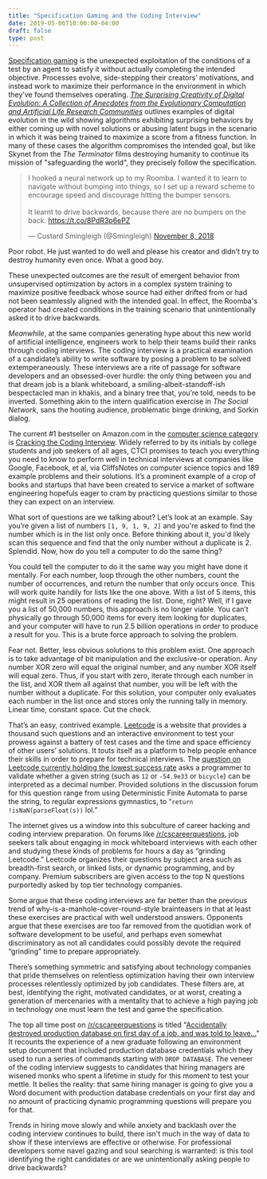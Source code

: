 ```yaml
---
title: "Specification Gaming and the Coding Interview"
date: 2019-05-06T10:00:00-04:00
draft: false
type: post
---
```


[Specification gaming][0] is the unexpected exploitation of the conditions of a
test by an agent to satisfy it without actually completing the intended
objective. Processes evolve, side-stepping their creators’ motivations, and
instead work to maximize their performance in the environment in which they’ve
found themselves operating. [_The Surprising Creativity of Digital Evolution: A
Collection of Anecdotes from the Evolutionary Computation and Artificial Life
Research Communities_][1] outlines examples of digital evolution in the wild
showing algorithms exhibiting surprising behaviors by either coming up with
novel solutions or abusing latent bugs in the scenario in which it was being
trained to maximize a score from a fitness function. In many of these cases the
algorithm compromises the intended goal, but like Skynet from the _The
Terminator_ films destroying humanity to continue its mission of "safeguarding
the world", they precisely follow the specification.

<blockquote class="twitter-tweet" data-cards="hidden"
data-conversation="none"><p lang="en" dir="ltr">I hooked a neural network up to
my Roomba. I wanted it to learn to navigate without bumping into things, so I
set up a reward scheme to encourage speed and discourage hitting the bumper
sensors.<br><br>It learnt to drive backwards, because there are no bumpers on
the back. <a
href="https://t.co/8PdR3p6ePZ">https://t.co/8PdR3p6ePZ</a></p>&mdash; Custard
Smingleigh (@Smingleigh) <a
href="https://twitter.com/Smingleigh/status/1060325665671692288?ref_src=twsrc%5Etfw">November
8, 2018</a></blockquote>

Poor robot. He just wanted to do well and please his creator and didn’t try to
destroy humanity even once. What a good boy.

These unexpected outcomes are the result of emergent behavior from unsupervised
optimization by actors in a complex system training to maximize positive
feedback whose source had either drifted from or had not been seamlessly aligned
with the intended goal. In effect, the Roomba's operator had created conditions
in the training scenario that unintentionally asked it to drive backwards.

_Meanwhile_, at the same companies generating hype about this new world of artificial
intelligence, engineers work to help their teams build their ranks through
coding interviews. The coding interview is a practical examination of a
candidate’s ability to write software by posing a problem to be solved
extemperaneously. These interviews are a rite of passage for software developers
and an obsessed-over hurdle: the only thing between you and that dream job is a
blank whiteboard, a smiling-albeit-standoff-ish bespectacled man in khakis, and
a binary tree that, you’re told, needs to be inverted. Something akin to the
intern qualification exercise in _The Social Network_, sans the hooting
audience, problematic binge drinking, and Sorkin dialog.

The current #1 bestseller on Amazon.com in the [computer science category][2]
is [Cracking the Coding Interview][3]. Widely referred to by its initials by
college students and job seekers of all ages, CTCI promises to teach you
everything you need to know to perform well in technical interviews at
companies like Google, Facebook, et al, via CliffsNotes on computer science
topics and 189 example problems and their solutions. It’s a prominent example of
a crop of books and startups that have been created to service a market of
software engineering hopefuls eager to cram by practicing questions similar to
those they can expect on an interview.

What sort of questions are we talking about? Let’s look at an example. Say
you’re given a list of numbers `[1, 9, 1, 9, 2]` and you're asked to find
the number which is in the list only once. Before thinking about it, you'd
likely scan this sequence and find that the only number without a duplicate is
2. Splendid. Now, how do you tell a computer to do the same thing?

You could tell the computer to do it the same way you might have done it
mentally. For each number, loop through the other numbers, count the number of
occurrences, and return the number that only occurs once. This will work quite
handily for lists like the one above. With a list of 5 items, this might result
in 25 operations of reading the list. Done, right? Well, if I gave you a list of
50,000 numbers, this approach is no longer viable. You can’t physically go
through 50,000 items for every item looking for duplicates, and your computer
will have to run 2.5 billion operations in order to produce a result for you.
This is a brute force approach to solving the problem.

Fear not. Better, less obvious solutions to this problem exist. One approach is
to take advantage of bit manipulation and the exclusive-or operation.  Any
number XOR zero will equal the original number, and any number XOR itself will
equal zero. Thus, if you start with zero, iterate through each number in the
list, and XOR them all against that number, you will be left with the number
without a duplicate. For this solution, your computer only evaluates each number
in the list once and stores only the running tally in memory. Linear time,
constant space. Cut the check.

That’s an easy, contrived example. [Leetcode][4] is a website that provides a
thousand such questions and an interactive environment to test your prowess
against a battery of test cases and the time and space efficiency of other
users’ solutions. It touts itself as a platform to help people enhance their
skills in order to prepare for technical interviews. The [question on Leetcode
currently holding the lowest success rate][5] asks a programmer to validate
whether a given string (such as `12` or `-54.9e33` or `bicycle`) can be
interpreted as a decimal number. Provided solutions in the discussion forum for
this question range from using Deterministic Finite Automata to parse the
string, to regular expressions gymnastics, to “`return !isNaN(parseFloat(s))`
lol.”

The internet gives us a window into this subculture of career hacking and
coding interview preparation. On forums like [/r/cscareerquestions][6], job
seekers talk about engaging in mock whiteboard interviews with each other and
studying these kinds of problems for hours a day as “grinding Leetcode.”
Leetcode organizes their questions by subject area such as breadth-first
search, or linked lists, or dynamic programming, and by company. Premium
subscribers are given access to the top N questions purportedly asked by top
tier technology companies.

Some argue that these coding interviews are far better than the previous trend
of why-is-a-manhole-cover-round-style brainteasers in that at least these
exercises are practical with well understood answers. Opponents argue that these
exercises are too far removed from the quotidian work of software development to
be useful, and perhaps even somewhat discriminatory as not all candidates could
possibly devote the required “grinding” time to prepare appropriately.

There’s something symmetric and satisfying about technology companies that pride
themselves on relentless optimization having their own interview processes
relentlessly optimized by job candidates. These filters are, at best,
identifying the right, motivated candidates, or at worst, creating a generation
of mercenaries with a mentality that to achieve a high paying job in
technology one must learn the test and game the specification.

The top all time post on [/r/cscareerquestions][6] is titled "[Accidentally
destroyed production database on first day of a job, and was told to
leave...][7]" It recounts the experience of a new graduate following an
environment setup document that included production database credentials which
they used to run a series of commands starting with `DROP DATABASE`. The veneer
of the coding interview suggests to candidates that hiring managers are wisened
monks who spent a lifetime in study for this moment to test your mettle. It
belies the reality: that same hiring manager is going to give you a Word
document with production database credentials on your first day and no amount of
practicing dynamic programming questions will prepare you for that.

Trends in hiring move slowly and while anxiety and backlash over the coding
interview continues to build, there isn't much in the way of data to show if
these interviews are effective or otherwise. For professional developers some
navel gazing and soul searching is warranted: is this tool identifying the right
candidates or are we unintentionally asking people to drive backwards?

[0]: https://vkrakovna.wordpress.com/2018/04/02/specification-gaming-examples-in-ai/
[1]: https://arxiv.org/pdf/1803.03453.pdf?
[2]: https://www.amazon.com/Best-Sellers-Books-Computer-Science/zgbs/books/3508
[3]: https://www.amazon.com/Cracking-Coding-Interview-Programming-Questions/dp/0984782850/ref=zg_bs_3508_1?_encoding=UTF8&psc=1&refRID=TTX7Z2JWRFQ8SWBBS3TD
[4]: https://leetcode.com
[5]: https://leetcode.com/problems/valid-number/
[6]: https://reddit.com/r/cscareerquestions
[7]: https://www.reddit.com/r/cscareerquestions/comments/6ez8ag/accidentally_destroyed_production_database_on/

